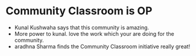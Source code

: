 # Community Classroom is OP

- Kunal Kushwaha says that this community is amazing.
- More power to kunal. love the work which your are doing for the community.
- aradhna Sharma finds the Community Classroom initiative really great!
